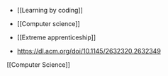   - [[Learning by coding]]

  - [[Computer science]]

  - [[Extreme apprenticeship]]

  - https://dl.acm.org/doi/10.1145/2632320.2632349

[[Computer Science]]